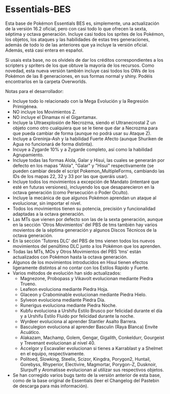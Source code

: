 # Essentials-BES

Esta base de Pokémon Essentials BES es, simplemente, una actualización de la versión 16.2 oficial, pero con casi todo lo que ofrecen la sexta, séptima y octava generación. Incluye casi todos los sprites de los Pokémon, los objetos, los ataques y las habilidades de estas tres generaciones, además de todo lo de las anteriores que ya incluye la versión oficial. Además, está casi entera en español.

Si usais esta base, no os olvideis de dar los créditos correspondientes a los scripters y spriters de los que obtuve la mayoría de los recursos. Como novedad, esta nueva versión también incluye casi todos los OWs de los Pokémon de las 8 generaciones, en sus formas normal y shiny. Podéis encontrarlos en la carpeta Overworlds.

Notas para el desarrollador:
- Incluye todo lo relacionado con la Mega Evolución y la Regresión Primigénea.
- NO incluye los Movimientos Z.
- NO incluye el Dinamax ni el Gigantamax.
- Incluye la Ultraexplosión de Necrozma, siendo el Ultranecrostal Z un objeto como otro cualquiera que se le tiene que dar a Necrozma para que pueda cambiar de forma (aunque no podrá usar su Ataque Z).
- Incluye a Greninja-Ash y la habilidad Fuerte Afecto (aunque Shuriken de Agua no funcionará de forma distinta).
- Incuye a Zygarde 10% y a Zygarde completo, así como la habilidad Agrupamiento.
- Incluye todas las formas Alola, Galar y Hisui, las cuales se generarán por defecto en los mapas "Alola", "Galar" y "Hisui" respectivamente (se pueden cambiar desde el script Pokemon_MultipleForms, cambiando las IDs de los mapas 22, 32 y 33 por las que queráis usar).
- Incluye todos los movimientos a excepción de Mandato (intentaré que esté en futuras versiones), incluyendo los que desaparecieron en la octava generación (como Persecución o Poder Oculto).
- Incluye la mecánica de que algunos Pokémon aprendan un ataque al evolucionar, sin importar el nivel.
- Todos los movimientos tienen su potencia, precisión y funcionalidad adaptadas a la octava generación.
- Las MTs que vienen por defecto son las de la sexta generación, aunque en la sección 'Otros Movimientos' del PBS de tms también hay varios movientos de la séptima generación y algunos Discos Técnicos de la octava generación.
- En la sección 'Tutores DLC' del PBS de tms vienen todos los nuevos movimientos del penúltimo DLC junto a los Pokémon que los aprenden.
- Todas las MTs, MOs y Otros Movimientos del PBS 'tms' están actualizados con Pokémon hasta la octava generación.
- Algunos de los movimientos introducidos en Hisui tienen efectos ligeramente distintos al no contar con los Estilos Rápido y Fuerte.
- Varios métodos de evolución han sido actualizados:
	- Magnezone, Probopass y Vikavolt evolucionan mediante Piedra Trueno.
	- Leafeon evoluciona mediante Piedra Hoja.
	- Glaceon y Crabominable evolucionan mediante Piedra Hielo.
	- Sylveon evoluciona mediante Piedra Día.
	- Runerigus evoluciona mediante Piedra Noche.
	- Kubfu evoluciona a Urshifu Estilo Brusco por felicidad durante el día y a Urshifu Estilo Fluido por felicidad durante la noche.
	- Wyrdeer evoluciona al aprender Stantler Asalto Barrera.
	- Basculegion evoluciona al aprender Basculin (Raya Blanca) Envite Acuático.
	- Alakazam, Machamp, Golem, Gengar, Gigalith, Conkeldurr, Gourgeist y Trevenant evolucionan al nivel 40.
	- Accelgor y Escavalier evolucionan si tienes a Karrablast y a Shelmet en el equipo, respectivamente.
	- Politoed, Slowking, Steelix, Scizor, Kingdra, Porygon2, Huntail, Gorebyss, Rhyperior, Electivire, Magmortar, Porygon-Z, Dusknoir, Slurpuff y Aromatisse evolucionan al utilizar sus respectivos objetos.
- Se han corregido varios bugs tanto de la versión anterior de esta base, como de la base original de Essentials (leer el Changelog del Pastebin de descarga para más información).
